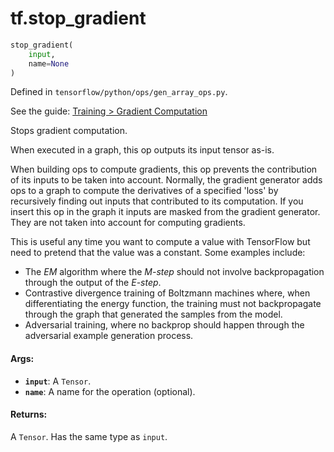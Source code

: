 <div itemscope itemtype="http://developers.google.com/ReferenceObject">
<meta itemprop="name" content="tf.stop_gradient" />
</div>

# tf.stop_gradient

``` python
stop_gradient(
    input,
    name=None
)
```



Defined in `tensorflow/python/ops/gen_array_ops.py`.

See the guide: [Training > Gradient Computation](../../../api_guides/python/train.md#Gradient_Computation)

Stops gradient computation.

When executed in a graph, this op outputs its input tensor as-is.

When building ops to compute gradients, this op prevents the contribution of
its inputs to be taken into account.  Normally, the gradient generator adds ops
to a graph to compute the derivatives of a specified 'loss' by recursively
finding out inputs that contributed to its computation.  If you insert this op
in the graph it inputs are masked from the gradient generator.  They are not
taken into account for computing gradients.

This is useful any time you want to compute a value with TensorFlow but need
to pretend that the value was a constant. Some examples include:

*  The *EM* algorithm where the *M-step* should not involve backpropagation
   through the output of the *E-step*.
*  Contrastive divergence training of Boltzmann machines where, when
   differentiating the energy function, the training must not backpropagate
   through the graph that generated the samples from the model.
*  Adversarial training, where no backprop should happen through the adversarial
   example generation process.

#### Args:

* <b>`input`</b>: A `Tensor`.
* <b>`name`</b>: A name for the operation (optional).


#### Returns:

  A `Tensor`. Has the same type as `input`.